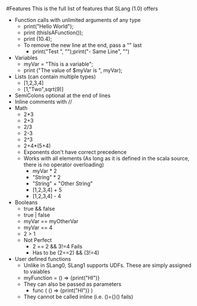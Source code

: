 #Features
This is the full list of features that SLang (1.0) offers
* Function calls with unlimited arguments of any type
  * print("Hello World");
  * print (thisIsAFunction());
  * print (10.4);
  * To remove the new line at the end, pass a "" last
    * print("Test ", "");print("- Same Line", "")
* Variables
  * myVar = "This is a variable";
  * print ("The value of $myVar is ", myVar);
* Lists (can contain multiple types)
  * [1,2,3,4]
  * [1,"Two",sqrt(9)]
* SemiColons optional at the end of lines
* Inline comments with //
* Math
  * 2*3
  * 2+3
  * 2/3
  * 2-3
  * 2^3
  * 2+4*(5+4)
  * Exponents don't have correct precedence
  * Works with all elements (As long as it is defined in the scala source, there is no operator overloading)
    * myVar * 2
    * "String" * 2
    * "String" + "Other String"
    * [1,2,3,4] + 5
    * [1,2,3,4] - 4
* Booleans
  * true && false
  * true | false
  * myVar == myOtherVar
  * myVar == 4
  * 2 > 1
  * Not Perfect
    * 2 == 2 && 3!=4 Fails
    * Has to be (2==2) && (3!=4)
* User defined functions
  * Unlike in SLang0, SLang1 supports UDFs. These are simply assigned to vaiables
  * myFunction = () => {print("HI")}
  * They can also be passed as parameters
    * func ( () => {print("HI")} )
  * They cannot be called inline (i.e. ()={}() fails)